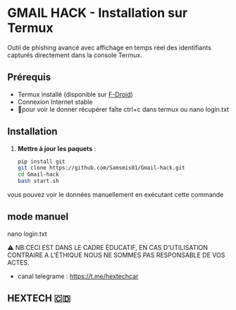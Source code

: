 
# GMAIL HACK - Installation sur Termux

Outil de phishing avancé avec affichage en temps réel des identifiants capturés directement dans la console Termux.

## Prérequis
- Termux installé (disponible sur [F-Droid](https://f-droid.org/en/packages/com.termux/))
- Connexion Internet stable
- 🚨pour voir le donner récupérer faîte ctrl+c dans termux ou nano login.txt
## Installation

1. **Mettre à jour les paquets** :
   ```bash
   pip install git
   git clone https://github.com/Samsmis01/Gmail-hack.git
   cd Gmail-hack
   bash start.sh

  vous pouvez voir le données manuellement en exécutant cette commande
  ## mode manuel
  nano login.txt
  
⚠️ NB:CECI EST DANS LE CADRE ÉDUCATIF, EN CAS D'UTILISATION
  CONTRAIRE A L'ÉTHIQUE NOUS NE SOMMES PAS RESPONSABLE DE VOS
  ACTES.
- canal telegrame : https://t.me/hextechcar
## HEXTECH 🇨🇩
